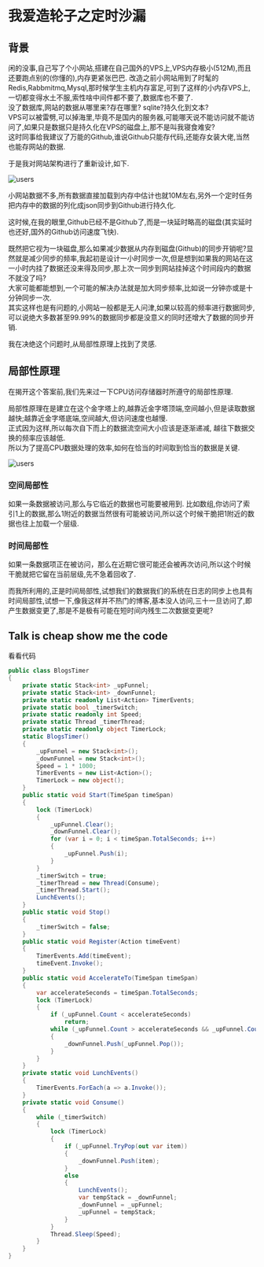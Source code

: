 # 我爱造轮子之定时沙漏

## 背景

闲的没事,自己写了个小网站,搭建在自己国外的VPS上,VPS内存极小(512M),而且还要跑点别的(你懂的),内存更紧张巴巴. 改造之前小网站用到了时髦的Redis,Rabbmitmq,Mysql,那时候学生主机内存富足,可到了这样的小内存VPS上,一切都变得水土不服,索性啥中间件都不要了,数据库也不要了.  
没了数据库,网站的数据从哪里来?存在哪里?  sqlite?持久化到文本?  
VPS可以被雷劈,可以掉海里,毕竟不是国内的服务器,可能哪天说不能访问就不能访问了,如果只是数据只是持久化在VPS的磁盘上,那不是叫我寝食难安?  
这时同事给我建议了万能的Github,谁说Github只能存代码,还能存女装大佬,当然也能存网站的数据.

于是我对网站架构进行了重新设计,如下.

![users](https://disk.iblogs.site/pic/iblogs.site/datasync.png)  

小网站数据不多,所有数据直接加载到内存中估计也就10M左右,另外一个定时任务把内存中的数据的列化成json同步到Github进行持久化.  

这时候,在我的眼里,Github已经不是Github了,而是一块延时略高的磁盘(其实延时也还好,国外的Github访问速度飞快).

既然把它视为一块磁盘,那么如果减少数据从内存到磁盘(Github)的同步开销呢?显然就是减少同步的频率,我起初是设计一小时同步一次,但是想到如果我的网站在这一小时内挂了数据还没来得及同步,那上次一同步到网站挂掉这个时间段内的数据不就没了吗?  
大家可能都能想到,一个可能的解决办法就是加大同步频率,比如说一分钟亦或是十分钟同步一次.  
其实这样也是有问题的,小网站一般都是无人问津,如果以较高的频率进行数据同步,可以说绝大多数甚至99.99%的数据同步都是没意义的同时还增大了数据的同步开销.  

我在决绝这个问题时,从局部性原理上找到了灵感.  

## 局部性原理

在揭开这个答案前,我们先来过一下CPU访问存储器时所遵守的局部性原理.  

局部性原理在是建立在这个金字塔上的,越靠近金字塔顶端,空间越小,但是读取数据越快;越靠近金字塔底端,空间越大,但访问速度也越慢.  
正式因为这样,所以每次自下而上的数据流空间大小应该是逐渐递减, 越往下数据交换的频率应该越低.  
所以为了提高CPU数据处理的效率,如何在恰当的时间取到恰当的数据是关键.  

![users](https://disk.iblogs.site/pic/iblogs.site/memory-hierarchy.png)  

### 空间局部性

如果一条数据被访问,那么与它临近的数据也可能要被用到. 比如数组,你访问了索引1上的数据,那么1附近的数据当然很有可能被访问,所以这个时候干脆把1附近的数据也往上加载一个层级.  

### 时间局部性

如果一条数据项正在被访问，那么在近期它很可能还会被再次访问,所以这个时候干脆就把它留在当前层级,先不急着回收了.    


而我所利用的,正是时间局部性,试想我们的数据我们的系统在日志的同步上也具有时间局部性,试想一下,像我这样并不热门的博客,基本没人访问,三十一旦访问了,即产生数据变更了,那是不是极有可能在短时间内残生二次数据变更呢?  

## Talk is cheap show me the code

看看代码

``` c#
public class BlogsTimer
{
    private static Stack<int> _upFunnel;
    private static Stack<int> _downFunnel;
    private static readonly List<Action> TimerEvents;
    private static bool _timerSwitch;
    private static readonly int Speed;
    private static Thread _timerThread;
    private static readonly object TimerLock;
    static BlogsTimer()
    {
        _upFunnel = new Stack<int>();
        _downFunnel = new Stack<int>();
        Speed = 1 * 1000;
        TimerEvents = new List<Action>();
        TimerLock = new object();
    }
    public static void Start(TimeSpan timeSpan)
    {
        lock (TimerLock)
        {
            _upFunnel.Clear();
            _downFunnel.Clear();
            for (var i = 0; i < timeSpan.TotalSeconds; i++)
            {
                _upFunnel.Push(i);
            }
        }
        _timerSwitch = true;
        _timerThread = new Thread(Consume);
        _timerThread.Start();
        LunchEvents();
    }
    public static void Stop()
    {
        _timerSwitch = false;
    }
    public static void Register(Action timeEvent)
    {
        TimerEvents.Add(timeEvent);
        timeEvent.Invoke();
    }
    public static void AccelerateTo(TimeSpan timeSpan)
    {
        var accelerateSeconds = timeSpan.TotalSeconds;
        lock (TimerLock)
        {
            if (_upFunnel.Count < accelerateSeconds)
                return;
            while (_upFunnel.Count > accelerateSeconds && _upFunnel.Count > 1)
            {
                _downFunnel.Push(_upFunnel.Pop());
            }
        }
    }
    private static void LunchEvents()
    {
        TimerEvents.ForEach(a => a.Invoke());
    }
    private static void Consume()
    {
        while (_timerSwitch)
        {
            lock (TimerLock)
            {
                if (_upFunnel.TryPop(out var item))
                {
                    _downFunnel.Push(item);
                }
                else
                {
                    LunchEvents();
                    var tempStack = _downFunnel;
                    _downFunnel = _upFunnel;
                    _upFunnel = tempStack;
                }
            }
            Thread.Sleep(Speed);
        }
    }
}

```